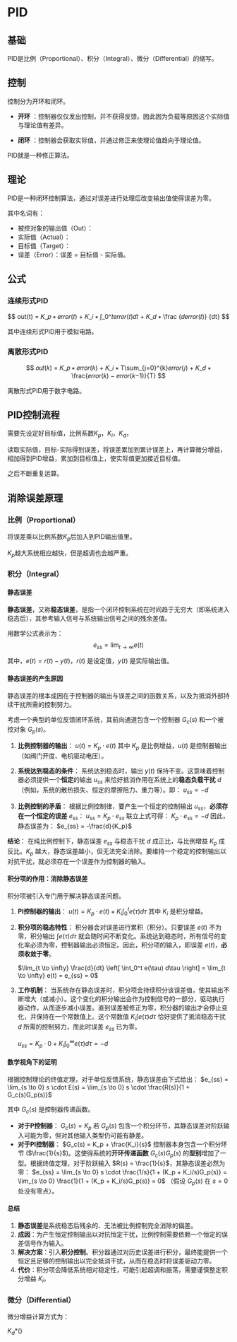# PID

## 基础

PID是比例（Proportional）、积分（Integral）、微分（Differential）的缩写。



## 控制

控制分为开环和闭环。

- **开环** ：控制器仅仅发出控制，并不获得反馈。因此因为负载等原因这个实际值与理论值有差异。

- **闭环** ：控制器会获取实际值，并通过修正来使理论值趋向于理论值。

PID就是一种修正算法。



## 理论

PID是一种闭环控制算法，通过对误差进行处理后改变输出值使得误差为零。

其中名词有：

- 被控对象的输出值（Out）：
- 实际值（Actual）：
- 目标值（Target）：
- 误差（Error）：误差 = 目标值 - 实际值。



## 公式

### 连续形式PID

$$
out(t) = 𝐾_𝑝 ∗ 𝑒𝑟𝑟𝑜𝑟(𝑡) + 𝐾_𝑖 ∗ ∫_0^𝑡𝑒𝑟𝑟𝑜𝑟(𝑡)𝑑𝑡 + 𝐾_𝑑 ∗ \frac {𝑑𝑒𝑟𝑟𝑜𝑟(𝑡)} {dt}
$$

其中连续形式PID用于模拟电路。



### 离散形式PID

$$
𝑜𝑢𝑡(𝑘) = 𝐾_𝑝 ∗ 𝑒𝑟𝑟𝑜𝑟(𝑘) + 𝐾_𝑖 ∗ T\sum_{j=0}^{k}𝑒𝑟𝑟𝑜𝑟(𝑗) + 𝐾_𝑑 ∗ \frac{𝑒𝑟𝑟𝑜𝑟(𝑘) − 𝑒𝑟𝑟𝑜𝑟(𝑘−1)}{T}
$$

离散形式PID用于数字电路。



## PID控制流程

需要先设定好目标值，比例系数$K_p$，$K_i$，$K_d$，

读取实际值，目标-实际得到误差，将误差累加到累计误差上，再计算微分增益，相加得到PID增益，累加到目标值上，使实际值更加接近目标值。

之后不断重复运算。

## 消除误差原理


### 比例（Proportional）

将误差乘以比例系数$K_p$后加入到PID输出值里。

$K_p$越大系统相应越快，但是超调也会越严重。



### 积分（Integral）

#### 静态误差

**静态误差**，又称**稳态误差**，是指一个闭环控制系统在时间趋于无穷大（即系统进入稳态后），其参考输入信号与系统输出信号之间的残余差值。

用数学公式表示为：
$$
e_{ss} = \lim_{t \to \infty} e(t)
$$

其中，$e(t) = r(t) - y(t)$，$r(t)$ 是设定值，$y(t)$ 是实际输出值。

#### 静态误差的产生原因

静态误差的根本成因在于控制器的输出与误差之间的函数关系，以及为抵消外部持续干扰所需的控制努力。

考虑一个典型的单位反馈闭环系统，其前向通道包含一个控制器 $G_c(s)$ 和一个被控对象 $G_p(s)$。

1.  **比例控制器的输出**： $u(t) = K_p \cdot e(t)$
    其中 $K_p$ 是比例增益，$u(t)$ 是控制器输出（如阀门开度、电机驱动电压）。

2.  **系统达到稳态的条件**： 系统达到稳态时，输出 $y(t)$ 保持不变。这意味着控制器必须提供一个**恒定**的输出 $u_{ss}$ 来恰好抵消作用在系统上的**稳态负载干扰** $d$（例如，系统的散热损失、恒定的摩擦阻力、重力等）。即：
    $u_{ss} = -d$

3.  **比例控制的矛盾**： 根据比例控制律，要产生一个恒定的控制输出 $u_{ss}$，**必须存在一个恒定的误差** $e_{ss}$：
    $u_{ss} = K_p \cdot e_{ss}$
    联立上式可得： $K_p \cdot e_{ss} = -d$
    因此，静态误差为： $e_{ss} = -\frac{d}{K_p}$

**结论**： 在纯比例控制下，静态误差 $e_{ss}$ 与稳态干扰 $d$ 成正比，与比例增益 $K_p$ 成反比。$K_p$ 越大，静态误差越小，但无法完全消除。要维持一个稳定的控制输出以对抗干扰，就必须存在一个误差作为控制器的输入。

#### 积分项的作用：消除静态误差

积分项被引入专门用于解决静态误差问题。

1.  **PI控制器的输出**： $u(t) = K_p \cdot e(t) + K_i \int_0^t e(\tau)  d\tau$
    其中 $K_i$ 是积分增益。

2.  **积分项的稳态特性**： 积分器会对误差进行累积（积分）。只要误差 $e(t)$ 不为零，积分输出 $\int e(\tau) d\tau$ 就会随时间不断变化。系统达到稳态时，所有信号的变化率必须为零，控制器输出必须恒定。因此，积分项的输入，即误差 $e(t)$，**必须收敛于零**。

    $\lim_{t \to \infty} \frac{d}{dt} \left[ \int_0^t e(\tau)  d\tau \right] = \lim_{t \to \infty} e(t) = e_{ss} = 0$

3.  **工作机制**： 当系统存在静态误差时，积分项会持续积分该误差值，使其输出不断增大（或减小）。这个变化的积分输出会作为控制信号的一部分，驱动执行器动作，从而逐步减小误差。直到误差被修正为零，积分器的输出才会停止变化，并保持在一个常数值上。这个常数值 $K_i \int e(\tau) d\tau$ 恰好提供了抵消稳态干扰 $d$ 所需的控制努力，而此时误差 $e_{ss}$ 已为零。

    $u_{ss} = K_p \cdot 0 + K_i \int_0^\infty e(\tau) d\tau = -d$

#### 数学视角下的证明

根据控制理论的终值定理，对于单位反馈系统，静态误差由下式给出：
$e_{ss} = \lim_{s \to 0} s \cdot E(s) = \lim_{s \to 0} s \cdot \frac{R(s)}{1 + G_c(s)G_p(s)}$

其中 $G_c(s)$ 是控制器传递函数。

*   **对于P控制器**： $G_c(s) = K_p$
    若 $G_p(s)$ 包含一个积分环节，其静态误差对阶跃输入可能为零，但对其他输入类型仍可能有静差。
*   **对于PI控制器**： $G_c(s) = K_p + \frac{K_i}{s}$
    控制器本身包含一个积分环节 ($\frac{1}{s}$)。这使得系统的**开环传递函数** $G_c(s)G_p(s)$ 的**型别**增加了一型。根据终值定理，对于阶跃输入 $R(s) = \frac{1}{s}$，其静态误差必然为零：
    $e_{ss} = \lim_{s \to 0} s \cdot \frac{1/s}{1 + (K_p + K_i/s)G_p(s)} = \lim_{s \to 0} \frac{1}{1 + (K_p + K_i/s)G_p(s)} = 0$
    （假设 $G_p(s)$ 在 $s=0$ 处没有零点）。

#### 总结

1.  **静态误差**是系统稳态后残余的、无法被比例控制完全消除的偏差。
2.  **成因**：为产生恒定控制输出以对抗恒定干扰，比例控制需要依赖一个恒定的误差信号作为输入。
3.  **解决方案**：引入**积分控制**。积分器通过对历史误差进行积分，最终能提供一个恒定且足够的控制输出以完全抵消干扰，从而在稳态时将误差驱动力零。
4.  **代价**：积分项会降低系统相对稳定性，可能引起超调和振荡，需要谨慎整定积分增益 $K_i$。



### 微分（Differential）

微分增益计算方式为：

$K_d$*()




